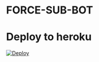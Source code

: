 # FORCE-SUB-BOT
# Deploy to heroku
[![Deploy](https://www.herokucdn.com/deploy/button.svg)](https://heroku.com/deploy)

